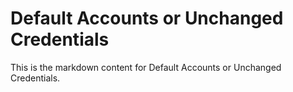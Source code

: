 # Default Accounts or Unchanged Credentials

This is the markdown content for Default Accounts or Unchanged Credentials.
